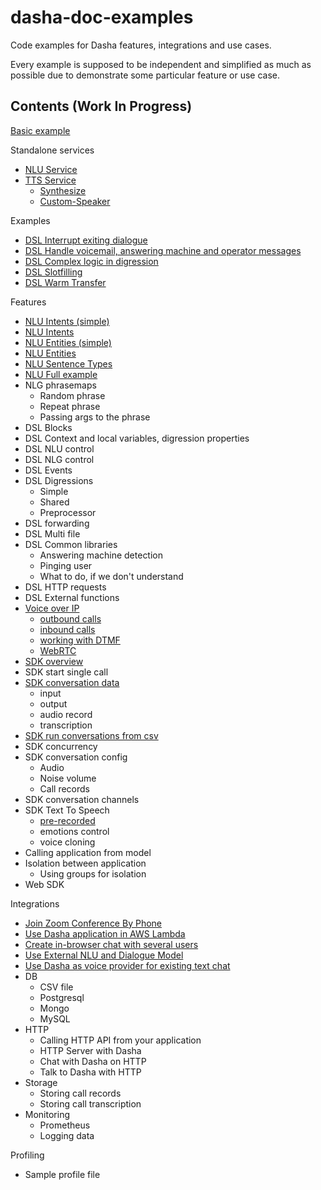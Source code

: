 # dasha-doc-examples

Code examples for Dasha features, integrations and use cases.

Every example is supposed to be independent and simplified as much as possible due to demonstrate some particular feature or use case.

## Contents (Work In Progress)

[Basic example](https://github.com/dasha-samples/dasha-doc-examples/tree/main/Basic)

Standalone services
 - [NLU Service](Standalone-Services/NLU)
 - [TTS Service](Standalone-Services/TTS/README.md)
   - [Synthesize](Standalone-Services/TTS/Synthesize)
   - [Custom-Speaker](Standalone-Services/TTS/Custom-Speaker)

Examples
 - [DSL Interrupt exiting dialogue](Examples/DSL-Interrupt-exiting-dialogue)
 - [DSL Handle voicemail, answering machine and operator messages](Examples/DSL-Handle-voicemail-answering-machine)
 - [DSL Complex logic in digression](Examples/DSL-Complex-digression)
 - [DSL Slotfilling](Examples/DSL-Slotfilling)
 - [DSL Warm Transfer](Examples/DSL-warm-transfer/)

Features
 - [NLU Intents (simple)](Features/NLU-Intents-(simple))
 - [NLU Intents](Features/NLU-Intents)
 - [NLU Entities (simple)](Features/NLU-Entities-(simple))
 - [NLU Entities](Features/NLU-Entities)
 - [NLU Sentence Types](Features/NLU-Sentence-Types)
 - [NLU Full example](Features/NLU-Full)
 - NLG phrasemaps
   - Random phrase
   - Repeat phrase
   - Passing args to the phrase
 - DSL Blocks
 - DSL Context and local variables, digression properties
 - DSL NLU control
 - DSL NLG control
 - DSL Events
 - DSL Digressions
   - Simple
   - Shared
   - Preprocessor
 - DSL forwarding
 - DSL Multi file
 - DSL Common libraries
   - Answering machine detection
   - Pinging user
   - What to do, if we don't understand
 - DSL HTTP requests
 - DSL External functions
 - [Voice over IP](Features/VoIP-overview)
   - [outbound calls](Features/VoIP-outbounds)
   - [inbound calls](Features/VoIP-inbounds)
   - [working with DTMF](Features/VoIP-working-with-DTMF)
   - [WebRTC](Features/VoIP-WebRTC)
 - [SDK overview](Features/SDK-overview)
 - SDK start single call
 - [SDK conversation data](Features/SDK-conversation-data)
   - input
   - output
   - audio record
   - transcription
 - [SDK run conversations from csv](Features/SDK-from-csv)
 - SDK concurrency
 - SDK conversation config
   - Audio
   - Noise volume
   - Call records
 - SDK conversation channels
 - SDK Text To Speech
   - [pre-recorded](Features/SDK-tts-prerecorded/)
   - emotions control
   - voice cloning
 - Calling application from model
 - Isolation between application
   - Using groups for isolation
 - Web SDK
 
Integrations
 - [Join Zoom Conference By Phone](Integrations/Call-Zoom-Conf-By-Phone)
 - [Use Dasha application in AWS Lambda](Integrations/AWS-Lambda)
 - [Create in-browser chat with several users](Integrations/Web-Chat-Multiuser)
 - [Use External NLU and Dialogue Model](Integrations/External-NLU-and-DM)
 - [Use Dasha as voice provider for existing text chat](Integrations/Voice-For-External-Web-Chat)
 - DB
   - CSV file
   - Postgresql
   - Mongo
   - MySQL
 - HTTP
   - Calling HTTP API from your application
   - HTTP Server with Dasha
   - Chat with Dasha on HTTP
   - Talk to Dasha with HTTP
 - Storage
   - Storing call records 
   - Storing call transcription
 - Monitoring
   - Prometheus
   - Logging data

Profiling
 - Sample profile file
